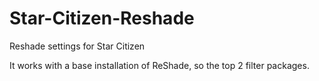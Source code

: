 # Star-Citizen-Reshade
Reshade settings for Star Citizen

It works with a base installation of ReShade, so the top 2 filter packages.
